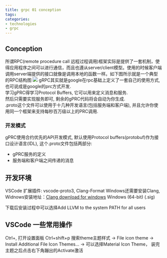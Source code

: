 ```yaml
---
title: grpc 01 conception
tags: 
categories:
- technologies
- grpc
---
```


## **Conception**
所谓RPC(remote procedure call 远程过程调用)框架实际是提供了一套机制，使得应用程序之间可以进行通信，而且也遵从server/client模型。使用的时候客户端调用server端提供的接口就像是调用本地的函数一样。如下图所示就是一个典型的RPC结构图
![](1.png)
gRPC其实就是google在rpc基础上定义了一套自己的使用方式, 也可说成是google的prc方式开发.  
学习gPRC得学习Protocol Buffers, 它可以用来定义消息和服务.  
然后只需要实现服务即可, 剩余的gPRC代码将会自动为你生成.  
.proto这个文件可以使用于十几种开发语言(包括服务端和客户端), 并且允许你使用同一个框架来支持每秒百万级以上的PRC调用.  

### 开发模式
gPRC使用合约优先的API开发模式, 默认使用Protocol buffers(protobuf)作为接口设计语言(IDL), 这个.proto文件包括两部分:
 * gPRC服务的定义
 * 服务端和客户端之间传递的消息

## **开发环境**
VSCode 扩展插件: vscode-proto3, Clang-Format
Windows还需要安装Clang, Widnows安装地址：[Clang download for windows](http://www.llvm.org/releases/download.html) Windows (64-bit) (.sig)

下载后安装过程中可以选择Add LLVM to the system PATH for all users

## VSCode 一些常用操作
Ctrl+, 打开设置面板
Ctrl+shift+p 搜索theme主题样式 -> File icon theme -> Install Additional File Icon Themes... -> 可以选择Material Icon Theme， 装完主题之后点击右下角蹦出的Activate激活  






